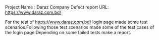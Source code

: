 Project Name : Daraz Company Defect report
URL: https://www.daraz.com.bd/

For the test of https://www.daraz.com.bd/ login page made some test scenarios.Following those test scenarios made some of the test cases of the login page.Depending on some failed tests make a report.
